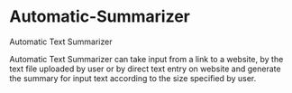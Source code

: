 # Automatic-Summarizer
Automatic Text Summarizer

Automatic Text Summarizer can take input from a link to a website, by the text file uploaded by user or by direct text entry on website and generate the summary for input text according to the size specified by user.
